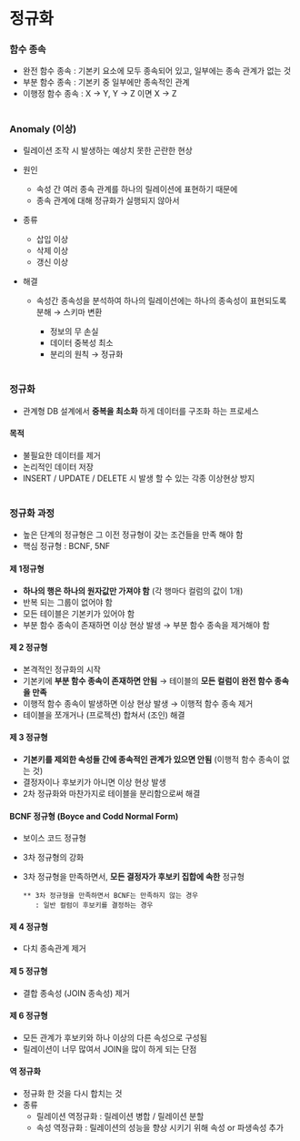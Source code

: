 # 정규화

### 함수 종속    
   - 완전 함수 종속 : 기본키 요소에 모두 종속되어 있고, 일부에는 종속 관계가 없는 것 
   - 부분 함수 종속 : 기본키 중 일부에만 종속적인 관계 
   - 이행정 함수 종속 : X → Y, Y → Z 이면 X → Z 
#   
   
### Anomaly (이상)
 - 릴레이션 조작 시 발생하는 예상치 못한 곤란한 현상 
 - 원인 
   - 속성 간 여러 종속 관계를 하나의 릴레이션에 표현하기 때문에 
   - 종속 관계에 대해 정규화가 실행되지 않아서 
   
 - 종류 
   - 삽입 이상   
   - 삭제 이상
   - 갱신 이상 
   
 - 해결 
   - 속성간 종속성을 분석하여 하나의 릴레이션에는 하나의 종속성이 표현되도록 분해 → 스키마 변환 
   
     - 정보의 무 손실 
     - 데이터 중복성 최소
     - 분리의 원칙 → 정규화 
#

### 정규화
 - 관계형 DB 설계에서 **중복을 최소화** 하게 데이터를 구조화 하는 프로세스 
 
 #### 목적 
  - 불필요한 데이터를 제거 
  - 논리적인 데이터 저장 
  - INSERT / UPDATE / DELETE 시 발생 할 수 있는 각종 이상현상 방지 

# 
### 정규화 과정 
 - 높은 단계의 정규형은 그 이전 정규형이 갖는 조건들을 만족 해야 함 
 - 핵심 정규형 : BCNF, 5NF 

 #### 제 1정규형 
  - **하나의 행은 하나의 원자값만 가져야 함** (각 행마다 컬럼의 값이 1개)
  - 반복 되는 그룹이 없어야 함 	
  - 모든 테이블은 기본키가 있어야 함 
  - 부분 함수 종속이 존재하면 이상 현상 발생 → 부분 함수 종속을 제거해야 함 
	
	
#### 제 2 정규형 
  - 본격적인 정규화의 시작     
  - 기본키에 **부분 함수 종속이 존재하면 안됨** → 테이블의 **모든 컬럼이 완전 함수 종속을 만족**
  - 이행적 함수 종속이 발생하면 이상 현상 발생 → 이행적 함수 종속 제거 	
  - 테이블을 쪼개거나 (프로젝션) 합쳐서 (조인) 해결 
   

 #### 제 3 정규형 
  - **기본키를 제외한 속성들 간에 종속적인 관계가 있으면 안됨** (이행적 함수 종속이 없는 것) 
  - 결정자이나 후보키가 아니면 이상 현상 발생 
  - 2차 정규화와 마찬가지로 테이블을 분리함으로써 해결 

#### BCNF 정규형 (Boyce and Codd Normal Form) 
   - 보이스 코드 정규형 
   - 3차 정규형의 강화 
   - 3차 정규형을 만족하면서, **모든 결정자가 후보키 집합에 속한** 정규형 
   
         ** 3차 정규형을 만족하면서 BCNF는 만족하지 않는 경우 
            : 일반 컬럼이 후보키를 결정하는 경우 
   
 #### 제 4 정규형
   - 다치 종속관계 제거
	
 #### 제 5 정규형
   - 결합 종속성 (JOIN 종속성) 제거

#### 제 6 정규형 
 - 모든 관계가 후보키와 하나 이상의 다른 속성으로 구성됨 
 - 릴레이션이 너무 많여서 JOIN을 많이 하게 되는 단점	

 #### 역 정규화 
  - 정규화 한 것을 다시 합치는 것 
  - 종류 
    - 릴레이션 역정규화 : 릴레이션 병합 / 릴레이션 분할 
    - 속성 역정규화 : 릴레이션의 성능을 향상 시키기 위해 속성 or 파생속성 추가 




